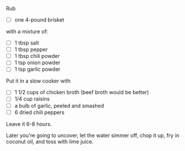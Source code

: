 Rub

* [ ]  one 4-pound brisket

with a mixture of:

* [ ] 1 tbsp salt
* [ ] 1 tbsp pepper
* [ ] 1 tbsp chili powder
* [ ] 1 tsp onion powder
* [ ] 1 tsp garlic powder

Put it in a slow cooker with

* [ ] 1 1/2 cups of chicken broth (beef broth would be better)
* [ ] 1/4 cup raisins
* [ ] a bulb of garlic, peeled and smashed
* [ ] 6 dried chili peppers

Leave it 6-8 hours.

Later you're going to uncover, let the water simmer off, chop it up, fry in
coconut oil, and toss with lime juice.
